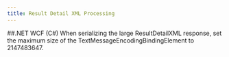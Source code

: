 ```yaml
---
title: Result Detail XML Processing
---
```

##.NET WCF (C#)
When serializing the large ResultDetailXML response, set the maximum size of the TextMessageEncodingBindingElement to 2147483647.
<gist data-gist="https://gist.github.com/mc-doc/8ff9db5452b8bda6c19bc8e3e91cd5c0.js"></gist>
